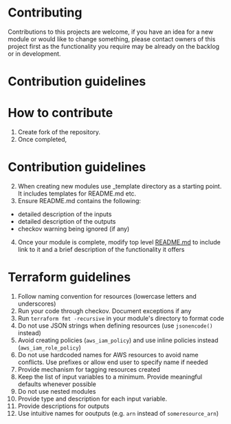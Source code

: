 # Contributing

Contributions to this projects are welcome, if you have an idea for a new module or would like to change something, please contact owners of this project first as the functionality you require may be already on the backlog or in development.

# Contribution guidelines


# How to contribute

1. Create fork of the repository.
2. Once completed, 


# Contribution guidelines

2. When creating new modules use _template directory as a starting point. It includes templates for README.md etc.
3. Ensure README.md contains the following:
* detailed description of the inputs
* detailed description of the outputs
* checkov warning being ignored (if any)
4. Once your module is complete, modify top level [README.md](./README.md) to include link to it and a brief description of the functionality it offers

# Terraform guidelines

1. Follow naming convention for resources (lowercase letters and underscores)
2. Run your code through checkov. Document exceptions if any
3. Run `terraform fmt -recursive` in your module's directory to format code
4. Do not use JSON strings when defining resources (use `jsonencode()` instead)
5. Avoid creating policies (`aws_iam_policy`) and use inline policies instead (`aws_iam_role_policy`)
6. Do not use hardcoded names for AWS resources to avoid name conflicts. Use prefixes or allow end user to specify name if needed
7. Provide mechanism for tagging resources created
8. Keep the list of input variables to a minimum. Provide meaningful defaults whenever possible
9. Do not use nested modules
10. Provide type and description for each input variable.
11. Provide descriptions for outputs
12. Use intuitive names for ooutputs (e.g. `arn` instead of `someresource_arn`)

